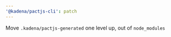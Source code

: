 ```yaml
---
'@kadena/pactjs-cli': patch
---
```


Move `.kadena/pactjs-generated` one level up, out of `node_modules`
